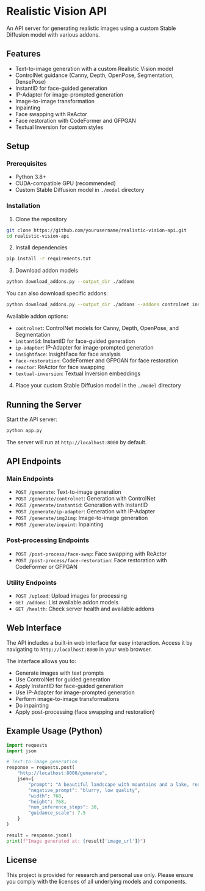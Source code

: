 # Realistic Vision API

An API server for generating realistic images using a custom Stable Diffusion model with various addons.

## Features

- Text-to-image generation with a custom Realistic Vision model
- ControlNet guidance (Canny, Depth, OpenPose, Segmentation, DensePose)
- InstantID for face-guided generation
- IP-Adapter for image-prompted generation
- Image-to-image transformation
- Inpainting
- Face swapping with ReActor
- Face restoration with CodeFormer and GFPGAN
- Textual Inversion for custom styles

## Setup

### Prerequisites

- Python 3.8+
- CUDA-compatible GPU (recommended)
- Custom Stable Diffusion model in `./model` directory

### Installation

1. Clone the repository
```bash
git clone https://github.com/yourusername/realistic-vision-api.git
cd realistic-vision-api
```

2. Install dependencies
```bash
pip install -r requirements.txt
```

3. Download addon models
```bash
python download_addons.py --output_dir ./addons
```

You can also download specific addons:
```bash
python download_addons.py --output_dir ./addons --addons controlnet instantid ip-adapter
```

Available addon options:
- `controlnet`: ControlNet models for Canny, Depth, OpenPose, and Segmentation
- `instantid`: InstantID for face-guided generation
- `ip-adapter`: IP-Adapter for image-prompted generation
- `insightface`: InsightFace for face analysis
- `face-restoration`: CodeFormer and GFPGAN for face restoration
- `reactor`: ReActor for face swapping
- `textual-inversion`: Textual Inversion embeddings

4. Place your custom Stable Diffusion model in the `./model` directory

## Running the Server

Start the API server:
```bash
python app.py
```

The server will run at `http://localhost:8000` by default.

## API Endpoints

### Main Endpoints

- `POST /generate`: Text-to-image generation
- `POST /generate/controlnet`: Generation with ControlNet
- `POST /generate/instantid`: Generation with InstantID
- `POST /generate/ip-adapter`: Generation with IP-Adapter
- `POST /generate/img2img`: Image-to-image generation
- `POST /generate/inpaint`: Inpainting

### Post-processing Endpoints

- `POST /post-process/face-swap`: Face swapping with ReActor
- `POST /post-process/face-restoration`: Face restoration with CodeFormer or GFPGAN

### Utility Endpoints

- `POST /upload`: Upload images for processing
- `GET /addons`: List available addon models
- `GET /health`: Check server health and available addons

## Web Interface

The API includes a built-in web interface for easy interaction. Access it by navigating to `http://localhost:8000` in your web browser.

The interface allows you to:
- Generate images with text prompts
- Use ControlNet for guided generation
- Apply InstantID for face-guided generation
- Use IP-Adapter for image-prompted generation
- Perform image-to-image transformations
- Do inpainting
- Apply post-processing (face swapping and restoration)

## Example Usage (Python)

```python
import requests
import json

# Text-to-image generation
response = requests.post(
    "http://localhost:8000/generate",
    json={
        "prompt": "A beautiful landscape with mountains and a lake, realistic",
        "negative_prompt": "blurry, low quality",
        "width": 768,
        "height": 768,
        "num_inference_steps": 30,
        "guidance_scale": 7.5
    }
)

result = response.json()
print(f"Image generated at: {result['image_url']}")
```

## License

This project is provided for research and personal use only. Please ensure you comply with the licenses of all underlying models and components. 